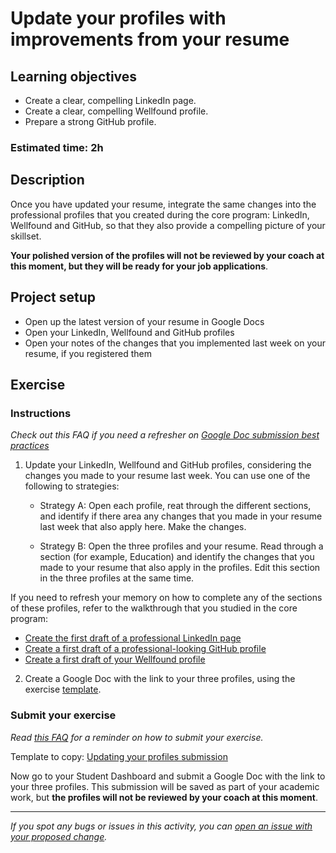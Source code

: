 # Update your profiles with improvements from your resume

## Learning objectives

- Create a clear, compelling LinkedIn page.
- Create a clear, compelling Wellfound profile.
- Prepare a strong GitHub profile.

### **Estimated time: 2h**

## **Description**

Once you have updated your resume, integrate the same changes into the professional profiles that you created during the core program: LinkedIn, Wellfound and GitHub, so that they also provide a compelling picture of your skillset.

**Your polished version of the profiles will not be reviewed by your coach at this moment, but they will be ready for your job applications**.

## Project setup

- Open up the latest version of your resume in Google Docs
- Open your LinkedIn, Wellfound and GitHub profiles
- Open your notes of the changes that you implemented last week on your resume, if you registered them

## **Exercise**

### **Instructions**

_Check out this FAQ if you need a refresher on [Google Doc submission best practices](https://microverse.zendesk.com/hc/en-us/articles/360063156813)_

1. Update your LinkedIn, Wellfound and GitHub profiles, considering the changes you made to your resume last week. You can use one of the following to strategies:

   - Strategy A: Open each profile, reat through the different sections, and identify if there area any changes that you made in your resume last week that also apply here. Make the changes.

   - Strategy B: Open the three profiles and your resume. Read through a section (for example, Education) and identify the changes that you made to your resume that also apply in the profiles. Edit this section in the three profiles at the same time.

If you need to refresh your memory on how to complete any of the sections of these profiles, refer to the walkthrough that you studied in the core program:

- [Create the first draft of a professional LinkedIn page](https://github.com/microverseinc/curriculum-professional-skills/blob/main/interview-prep/create-first-draft-of-a-professional-linkedin-page.md)
- [Create a first draft of a professional-looking GitHub profile](https://github.com/microverseinc/curriculum-professional-skills/blob/main/becoming-a-remote-professional/create-the-first-draft-of-a-professional-looking-github-profile-page.md)
- [Create a first draft of your Wellfound profile](https://github.com/microverseinc/curriculum-professional-skills/blob/main/interview-prep/create-the-first-draft-of-your-angellist-profile.md)

2. Create a Google Doc with the link to your three profiles, using the exercise [template](https://docs.google.com/document/d/13tEhJicRf93qYczyecN1xtHfiuNjljE-mXRXRXzWscU/edit?usp=sharing).

### Submit your exercise

_Read [this FAQ](https://microverse.zendesk.com/hc/en-us/articles/360061344234) for a reminder on how to submit your exercise._

Template to copy: [Updating your profiles submission](https://docs.google.com/document/d/13tEhJicRf93qYczyecN1xtHfiuNjljE-mXRXRXzWscU/edit?usp=sharing)

Now go to your Student Dashboard and submit a Google Doc with the link to your three profiles. This submission will be saved as part of your academic work, but **the profiles will not be reviewed by your coach at this moment**.

---

_If you spot any bugs or issues in this activity, you can [open an issue with your proposed change](https://github.com/microverseinc/curriculum-transversal-skills/blob/main/git-github/articles/open_issue.md)._
